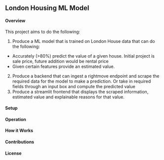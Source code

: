 ## London Housing ML Model
#### Overview
This project aims to do the following:
1. Produce a ML model that is trained on London House data that can do the following:
- Accurately (>80%) predict the value of a given house. Initial project is sale price, future addition would be rental price
- Given certain features provide an estimated value.
2. Produce a backend that can ingest a rightmove endpoint and scrape the required data for the model to make a prediction. Or take in required fields through an input box and compute the predicted value
3. Produce a streamlit frontend that displays the scraped information, estimated value and explainable reasons for that value.
#### Setup
#### Operation
#### How it Works
#### Contributions
#### License